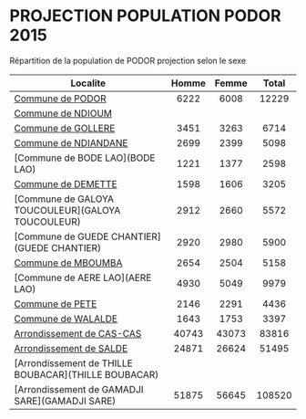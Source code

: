 # PROJECTION POPULATION PODOR 2015
	
Répartition de la population de PODOR projection selon le sexe
	
| Localite  | Homme | Femme | Total |
| --------- |:-----:|:-----:|:-----:|
| [Commune de PODOR](PODOR) | 6222 | 6008 | 12229 |
| [Commune de NDIOUM](NDIOUM) |  |
| [Commune de GOLLERE](GOLLERE) | 3451 | 3263 | 6714 |
| [Commune de NDIANDANE](NDIANDANE) | 2699 | 2399 | 5098 |
| [Commune de BODE LAO](BODE LAO) | 1221 | 1377 | 2598 |
| [Commune de DEMETTE](DEMETTE) | 1598 | 1606 | 3205 |
| [Commune de GALOYA TOUCOULEUR](GALOYA TOUCOULEUR) | 2912 | 2660 | 5572 |
| [Commune de GUEDE CHANTIER](GUEDE CHANTIER) | 2920 | 2980 | 5900 |
| [Commune de MBOUMBA](MBOUMBA) | 2654 | 2504 | 5158 |
| [Commune de AERE LAO](AERE LAO) | 4930 | 5049 | 9979 |
| [Commune de PETE](PETE) | 2146 | 2291 | 4436 |
| [Commune de WALALDE](WALALDE) | 1643 | 1753 | 3397 |
| [Arrondissement de CAS-CAS](CAS-CAS) | 40743 | 43073 | 83816 |
| [Arrondissement de SALDE](SALDE) | 24871 | 26624 | 51495 |
| [Arrondissement de THILLE BOUBACAR](THILLE BOUBACAR) |  |
| [Arrondissement de GAMADJI SARE](GAMADJI SARE) | 51875 | 56645 | 108520 |
